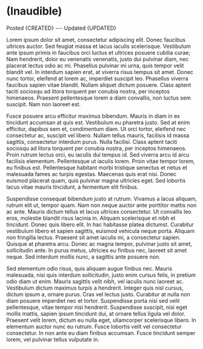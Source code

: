 <!--created 1997/1/12-->
<!--updated january 1 2097-->
# (Inaudible)
Posted {CREATED} --- Updated {UPDATED}
<!--You know what I'll stop now.-->
Lorem ipsum dolor sit amet, consectetur adipiscing elit. Donec faucibus ultrices
auctor. Sed feugiat massa et lacus iaculis scelerisque. Vestibulum ante ipsum
primis in faucibus orci luctus et ultrices posuere cubilia curae; Nam hendrerit,
dolor eu venenatis venenatis, justo dui pulvinar diam, nec placerat lectus odio
ac mi. Phasellus pulvinar mi urna, quis tempor velit blandit vel. In interdum
sapien erat, at viverra risus tempus sit amet. Donec nunc tortor, eleifend at
lorem ac, imperdiet suscipit leo. Phasellus viverra faucibus sapien vitae
blandit. Nullam aliquet dictum posuere. Class aptent taciti sociosqu ad litora
torquent per conubia nostra, per inceptos himenaeos. Praesent pellentesque lorem
a diam convallis, non luctus sem suscipit. Nam non laoreet est.

Fusce posuere arcu efficitur maximus bibendum. Mauris in diam in ex tincidunt
accumsan at quis est. Vestibulum eu pharetra justo. Sed at enim efficitur,
dapibus sem et, condimentum diam. Ut orci tortor, eleifend nec consectetur ac,
suscipit vel libero. Nullam tellus mauris, facilisis id massa sagittis,
consectetur interdum purus. Nulla facilisi. Class aptent taciti sociosqu ad
litora torquent per conubia nostra, per inceptos himenaeos. Proin rutrum lectus
orci, eu iaculis dui tempus id. Sed viverra arcu id arcu facilisis elementum.
Pellentesque ut iaculis lorem. Proin vitae tempor lorem, eu finibus est.
Pellentesque habitant morbi tristique senectus et netus et malesuada fames ac
turpis egestas. Maecenas quis erat nisi. Donec euismod placerat quam, quis
pulvinar magna ultricies eget. Sed lobortis lacus vitae mauris tincidunt, a
fermentum elit finibus.

Suspendisse consequat bibendum justo at rutrum. Vivamus a lacus aliquam, rutrum
elit ut, tempor quam. Nam non neque auctor ante porttitor mattis non ac ante.
Mauris dictum tellus et lacus ultrices consectetur. Ut convallis leo eros,
molestie blandit risus lacinia in. Aliquam scelerisque et nibh et tincidunt.
Donec quis libero elit. In hac habitasse platea dictumst. Curabitur vestibulum
libero et sapien sagittis, euismod vehicula neque porta. Aliquam non fringilla
lectus. Praesent sit amet iaculis mi, a consectetur sapien. Quisque at pharetra
arcu. Donec ac magna tempor, pulvinar justo sit amet, sollicitudin ante. In
purus metus, ultricies eu finibus nec, laoreet sit amet neque. Sed interdum
mollis nunc, a sagittis ante posuere non.

Sed elementum odio risus, quis aliquam augue finibus nec. Mauris malesuada, nisi
quis interdum sollicitudin, justo enim cursus felis, in pretium odio diam ut
enim. Mauris sagittis velit nibh, vel iaculis nunc laoreet ac. Vestibulum dictum
maximus turpis a hendrerit. Integer quis nisl cursus, dictum ipsum a, ornare
purus. Cras vel lectus justo. Curabitur at nulla non diam posuere imperdiet nec
et tortor. Suspendisse porta nisi sed velit pellentesque, vitae tempor nisi
hendrerit. Suspendisse suscipit, nisi eget mollis mattis, sapien ipsum tincidunt
dui, at ornare tellus ligula vel dolor. Praesent velit lorem, dictum eu nulla
eget, ullamcorper scelerisque libero. In elementum auctor nunc eu rutrum. Fusce
lobortis velit vel consectetur consectetur. In non ante eu diam finibus
accumsan. Fusce tincidunt semper lorem, vel pulvinar tellus vulputate in.
